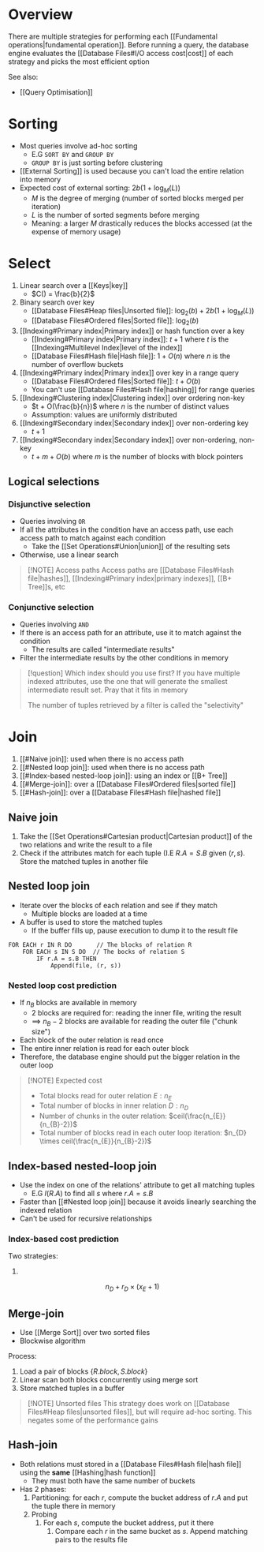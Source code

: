 # Overview
There are multiple strategies for performing each [[Fundamental operations|fundamental operation]]. Before running a query, the database engine evaluates the [[Database Files#I/O access cost|cost]] of each strategy and picks the most efficient option

See also:
- [[Query Optimisation]]

# Sorting
- Most queries involve ad-hoc sorting
	- E.G `SORT BY` and `GROUP BY`
	- `GROUP BY` is just sorting before clustering
- [[External Sorting]] is used because you can't load the entire relation into memory
- Expected cost of external sorting: $2b (1 + \log_{M}(L))$
	- $M$ is the degree of merging (number of sorted blocks merged per iteration)
	- $L$ is the number of sorted segments before merging
	- Meaning: a larger $M$ drastically reduces the blocks accessed (at the expense of memory usage)

# Select
1. Linear search over a [[Keys|key]]
	- $C() = \frac{b}{2}$
2. Binary search over key
	- [[Database Files#Heap files|Unsorted file]]: $\log_{2}(b) + 2b(1 + \log_M (L))$
	- [[Database Files#Ordered files|Sorted file]]: $\log_{2}(b)$
3. [[Indexing#Primary index|Primary index]] or hash function over a key
	- [[Indexing#Primary index|Primary index]]: $t + 1$ where $t$ is the [[Indexing#Multilevel Index|level of the index]]
	- [[Database Files#Hash file|Hash file]]: $1 + O(n)$ where $n$ is the number of overflow buckets
4. [[Indexing#Primary index|Primary index]] over key in a range query
	- [[Database Files#Ordered files|Sorted file]]: $t + O(b)$
	- You can't use [[Database Files#Hash file|hashing]] for range queries
5. [[Indexing#Clustering index|Clustering index]] over ordering non-key
	- $t + O(\frac{b}{n})$ where $n$ is the number of distinct values
	- Assumption: values are uniformly distributed
6. [[Indexing#Secondary index|Secondary index]] over non-ordering key
	- $t + 1$
7. [[Indexing#Secondary index|Secondary index]] over non-ordering, non-key
	- $t + m + O(b)$ where $m$ is the number of blocks with block pointers

## Logical selections
### Disjunctive selection
- Queries involving `OR`
- If all the attributes in the condition have an access path, use each access path to match against each condition
	- Take the [[Set Operations#Union|union]] of the resulting sets
- Otherwise, use a linear search 

> [!NOTE] Access paths
> Access paths are [[Database Files#Hash file|hashes]], [[Indexing#Primary index|primary indexes]], [[B+ Tree]]s, etc

### Conjunctive selection
- Queries involving `AND` 
- If there is an access path for an attribute, use it to match against the condition
	- The results are called "intermediate results"
- Filter the intermediate results by the other conditions in memory

> [!question] Which index should you use first?
> If you have multiple indexed attributes, use the one that will generate the smallest intermediate result set. Pray that it fits in memory
> 
> The number of tuples retrieved by a filter is called the "selectivity"

# Join
1. [[#Naive join]]: used when there is no access path
2. [[#Nested loop join]]: used when there is no access path
3. [[#Index-based nested-loop join]]: using an index or [[B+ Tree]]
4. [[#Merge-join]]: over a [[Database Files#Ordered files|sorted file]]
5. [[#Hash-join]]: over a [[Database Files#Hash file|hashed file]]

## Naive join
 1. Take the [[Set Operations#Cartesian product|Cartesian product]] of the two relations and write the result to a file
 2. Check if the attributes match for each tuple (I.E $R.A = S.B$ given $(r, s$). Store the matched tuples in another file

## Nested loop join
- Iterate over the blocks of each relation and see if they match
	- Multiple blocks are loaded at a time
- A buffer is used to store the matched tuples
	- If the buffer fills up, pause execution to dump it to the result file

```
FOR EACH r IN R DO       // The blocks of relation R
	FOR EACH s IN S DO  // The bocks of relation S
		IF r.A = s.B THEN
			Append(file, (r, s))
```

### Nested loop cost prediction
- If $n_{B}$ blocks are available in memory
	- 2 blocks are required for: reading the inner file, writing the result
	- ==> $n_{B}-2$ blocks are available for reading the outer file ("chunk size")
- Each block of the outer relation is read once
- The entire inner relation is read for each outer block
- Therefore, the database engine should put the bigger relation in the outer loop

> [!NOTE] Expected cost
> - Total blocks read for outer relation $E: n_{E}$
> - Total number of blocks in inner relation $D: n_D$
> - Number of chunks in the outer relation: $ceil(\frac{n_{E}}{n_{B}-2})$
> - Total number of blocks read in each outer loop iteration: $n_{D} \times ceil(\frac{n_{E}}{n_{B}-2})$

## Index-based nested-loop join
- Use the index on one of the relations' attribute to get all matching tuples
	- E.G $I(R.A)$ to find all $s$ where $r.A = s.B$
- Faster than [[#Nested loop join]] because it avoids linearly searching the indexed relation
- Can't be used for recursive relationships

### Index-based cost prediction
Two strategies:

1. 
$$n_{D} + r_{D} \times (x_{E} + 1)$$

## Merge-join
- Use [[Merge Sort]] over two sorted files
- Blockwise algorithm

Process:
1. Load a pair of blocks $\{R.block, S.block\}$
2. Linear scan both blocks concurrently using merge sort
3. Store matched tuples in a buffer

> [!NOTE] Unsorted files
> This strategy does work on [[Database Files#Heap files|unsorted files]], but will require ad-hoc sorting. This negates some of the performance gains 

## Hash-join
- Both relations must stored in a [[Database Files#Hash file|hash file]] using the **same** [[Hashing|hash function]]
	- They must both have the same number of buckets
- Has 2 phases:
	1. Partitioning: for each $r$, compute the bucket address of $r.A$ and put the tuple there in memory
	2. Probing
		1. For each $s$, compute the bucket address, put it there
			1. Compare each $r$ in the same bucket as $s$. Append matching pairs to the results file
